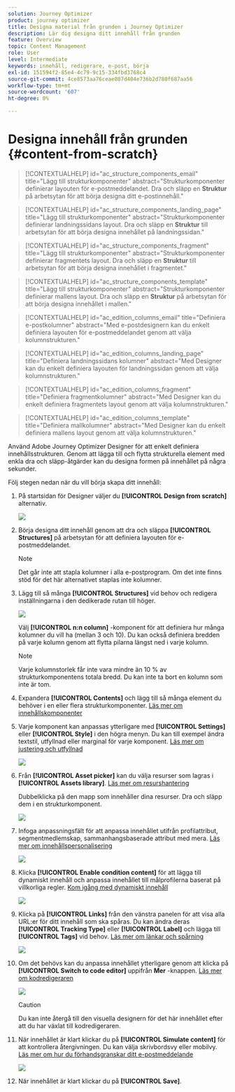 ```yaml
---
solution: Journey Optimizer
product: journey optimizer
title: Designa material från grunden i Journey Optimizer
description: Lär dig designa ditt innehåll från grunden
feature: Overview
topic: Content Management
role: User
level: Intermediate
keywords: innehåll, redigerare, e-post, börja
exl-id: 151594f2-85e4-4c79-9c15-334fbd3768c4
source-git-commit: 4ce8573aa76ceae807d404e736b2d780f687aa56
workflow-type: tm+mt
source-wordcount: '607'
ht-degree: 0%

---
```


# Designa innehåll från grunden {#content-from-scratch}

>[!CONTEXTUALHELP]
>id="ac_structure_components_email"
>title="Lägg till strukturkomponenter"
>abstract="Strukturkomponenter definierar layouten för e-postmeddelandet. Dra och släpp en **Struktur** på arbetsytan för att börja designa ditt e-postinnehåll."

>[!CONTEXTUALHELP]
>id="ac_structure_components_landing_page"
>title="Lägg till strukturkomponenter"
>abstract="Strukturkomponenter definierar landningssidans layout. Dra och släpp en **Struktur** till arbetsytan för att börja designa innehållet på landningssidan."

>[!CONTEXTUALHELP]
>id="ac_structure_components_fragment"
>title="Lägg till strukturkomponenter"
>abstract="Strukturkomponenter definierar fragmentets layout. Dra och släpp en **Struktur** till arbetsytan för att börja designa innehållet i fragmentet."

>[!CONTEXTUALHELP]
>id="ac_structure_components_template"
>title="Lägg till strukturkomponenter"
>abstract="Strukturkomponenter definierar mallens layout. Dra och släpp en **Struktur** på arbetsytan för att börja designa innehållet i mallen."


>[!CONTEXTUALHELP]
>id="ac_edition_columns_email"
>title="Definiera e-postkolumner"
>abstract="Med e-postdesignern kan du enkelt definiera layouten för e-postmeddelandet genom att välja kolumnstrukturen."

>[!CONTEXTUALHELP]
>id="ac_edition_columns_landing_page"
>title="Definiera landningssidans kolumner"
>abstract="Med Designer kan du enkelt definiera layouten för landningssidan genom att välja kolumnstrukturen."

>[!CONTEXTUALHELP]
>id="ac_edition_columns_fragment"
>title="Definiera fragmentkolumner"
>abstract="Med Designer kan du enkelt definiera fragmentets layout genom att välja kolumnstrukturen."

>[!CONTEXTUALHELP]
>id="ac_edition_columns_template"
>title="Definiera mallkolumner"
>abstract="Med Designer kan du enkelt definiera mallens layout genom att välja kolumnstrukturen."


Använd Adobe Journey Optimizer Designer för att enkelt definiera innehållsstrukturen. Genom att lägga till och flytta strukturella element med enkla dra och släpp-åtgärder kan du designa formen på innehållet på några sekunder.

Följ stegen nedan när du vill börja skapa ditt innehåll:

1. På startsidan för Designer väljer du **[!UICONTROL Design from scratch]** alternativ.

   ![](assets/email_designer.png)

1. Börja designa ditt innehåll genom att dra och släppa **[!UICONTROL Structures]** på arbetsytan för att definiera layouten för e-postmeddelandet.

   >[!NOTE]
   >
   >Det går inte att stapla kolumner i alla e-postprogram. Om det inte finns stöd för det här alternativet staplas inte kolumner.

   <!--Once placed in the email, you cannot move nor remove your components unless there is already a content component or a fragment placed inside. This is not true in AJO - TBC?-->

1. Lägg till så många **[!UICONTROL Structures]** vid behov och redigera inställningarna i den dedikerade rutan till höger.

   ![](assets/email_designer_structure_components.png)

   Välj **[!UICONTROL n:n column]** -komponent för att definiera hur många kolumner du vill ha (mellan 3 och 10). Du kan också definiera bredden på varje kolumn genom att flytta pilarna längst ned i varje kolumn.

   >[!NOTE]
   >
   >Varje kolumnstorlek får inte vara mindre än 10 % av strukturkomponentens totala bredd. Du kan inte ta bort en kolumn som inte är tom.

1. Expandera **[!UICONTROL Contents]** och lägg till så många element du behöver i en eller flera strukturkomponenter. [Läs mer om innehållskomponenter](content-components.md)

1. Varje komponent kan anpassas ytterligare med **[!UICONTROL Settings]** eller **[!UICONTROL Style]** i den högra menyn. Du kan till exempel ändra textstil, utfyllnad eller marginal för varje komponent. [Läs mer om justering och utfyllnad](alignment-and-padding.md)

   ![](assets/email_designer_structure_component.png)

1. Från **[!UICONTROL Asset picker]** kan du välja resurser som lagras i **[!UICONTROL Assets library]**. [Läs mer om resurshantering](assets-essentials.md)

   Dubbelklicka på den mapp som innehåller dina resurser. Dra och släpp dem i en strukturkomponent.

   ![](assets/email_designer_asset_picker.png)

1. Infoga anpassningsfält för att anpassa innehållet utifrån profilattribut, segmentmedlemskap, sammanhangsbaserade attribut med mera. [Läs mer om innehållspersonalisering](../personalization/personalize.md)

   ![](assets/email_designer_personalization.png)

1. Klicka **[!UICONTROL Enable condition content]** för att lägga till dynamiskt innehåll och anpassa innehållet till målprofilerna baserat på villkorliga regler. [Kom igång med dynamiskt innehåll](../personalization/get-started-dynamic-content.md)

   ![](assets/email_designer_dynamic-content.png)

1. Klicka på **[!UICONTROL Links]** från den vänstra panelen för att visa alla URL:er för ditt innehåll som ska spåras. Du kan ändra deras **[!UICONTROL Tracking Type]** eller **[!UICONTROL Label]** och lägga till **[!UICONTROL Tags]** vid behov. [Läs mer om länkar och spårning](message-tracking.md)

   ![](assets/email_designer_links.png)

1. Om det behövs kan du anpassa innehållet ytterligare genom att klicka på **[!UICONTROL Switch to code editor]** uppifrån **Mer** -knappen. [Läs mer om kodredigeraren](code-content.md)

   ![](assets/email_designer_switch-to-code.png)

   >[!CAUTION]
   >
   >Du kan inte återgå till den visuella designern för det här innehållet efter att du har växlat till kodredigeraren.

1. När innehållet är klart klickar du på **[!UICONTROL Simulate content]** för att kontrollera återgivningen. Du kan välja skrivbordsvy eller mobilvy. [Läs mer om hur du förhandsgranskar ditt e-postmeddelande](preview.md)

   ![](assets/email_designer_simulate_content.png)

1. När innehållet är klart klickar du på **[!UICONTROL Save]**.

